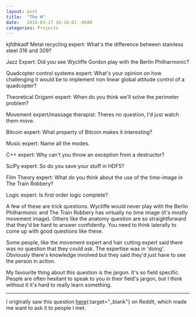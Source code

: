 ```yaml
---
layout: post
title:  "The H"
date:   2016-03-17 16:16:01 -0600
categories: Projects
---
```

kjfdhkadf
Metal recycling expert: What's the difference between stainless steel 316 and 309?

     

Jazz Expert: Did you see Wycliffe Gordon play with the Berlin Philharmonic?

     

Quadcopter control systems expert: What's your opinion on how challenging it would be to implement non linear global attitude control of a quadcopter?

     

Theoretical Origami expert: When do you think we'll solve the perimeter problem?

     

Movement expert/massage therapist: Theres no question, I'd just watch them move.

     

Bitcoin expert: What property of Bitcoin makes it interesting?

     

Music expert: Name all the modes.

     

C++ expert: Why can't you throw an exception from a destructor?

     

SciPy expert: So do you save your stuff in HDF5?

     

Film Theory expert: What do you think about the use of the time-image in The Train Robbery?

     

Logic expert: Is first order logic complete?



A few of these are trick questions. Wycliffe would never play with the Berlin Philharmonic and The Train Robbery has virtually no time image (it's mostly movement image). Others like the anatomy question are so straightforward that they'd be hard to answer confidently. You need to think laterally to come up with good questions like these.

Some people, like the movement expert and hair cutting expert said there was no question that they could ask. The expertise was in 'doing'. Obviously there's knowledge involved but they said they'd just have to see the person in action.

My favourite thing about this question is the jargon. It's so field specific. People are often hesitant to speak to you in their field's jargon, but I think without it it's hard to really learn something.

---
I originally saw this question [here](https://www.reddit.com/r/AskReddit/comments/43962a/someone_is_pretending_that_he_is_an_expert_in/){:target="_blank"} on Reddit, which made me want to ask it to people I met.